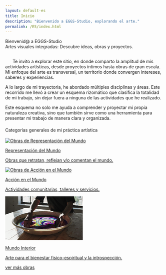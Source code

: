 ```yaml
---
layout: default-es
title: Inicio
description: "Bienvenido a EGGS-Studio, explorando el arte."
permalink: /ES/index.html
---
```

<div class="titulo">Bienvenid@ a EGGS-Studio</div>

<div class="subtitulo">Artes visuales integradas: Descubre ideas, obras y proyectos.</div>
<!-- Párrafo 1 -->
<p class="parrafo" style="margin-top: 6%;">
  &nbsp;&nbsp;&nbsp;&nbsp;&nbsp;&nbsp;Te invito a explorar este sitio, en donde comparto la amplitud de mis actividades artísticas, desde proyectos íntimos hasta obras de gran escala. Mi enfoque del arte es transversal, un territorio donde convergen intereses, saberes y experiencias.
</p>
<!-- Párrafo 2 -->
<p class="parrafo">
  A lo largo de mi trayectoria, he abordado múltiples disciplinas y áreas. Este recorrido me llevó a crear un esquema rizomático que clasifica la 
  totalidad de mi trabajo, sin dejar fuera a ninguna de las actividades que he realizado.
</p>
<!-- Párrafo 3 -->
<p class="parrafo">
  Este esquema no solo me ayuda a comprender y proyectar mi propia naturaleza creativa, sino que 
  también sirve como una herramienta para presentar mi trabajo de manera clara y organizada.
</p>

<div class="subtitulo" style="margin-top: 4%;">Categorías generales de mi práctica artística</div>
<br>
<div class="button-container">
  <a href="mundo-exterior.html" class="fancy-button">
    <div class="button-content">
      <img src="/assets/img/ES-inicio - representacion del mundo.gif" alt="Obras de Representación del Mundo" loading="lazy">
      <p class="title">Representación del Mundo</p>
      <p class="subtitle">Obras que retratan, reflejan y/o comentan el mundo.</p>
    </div>
  </a>

  <a href="accion.html" class="fancy-button">
    <div class="button-content">
      <img src="/assets/img/index---gif--accion-en-el-mundo.gif" alt="Obras de Acción en el Mundo" loading="lazy">
      <p class="title">Acción en el Mundo</p>
      <p class="subtitle">Actividades comunitarias, talleres y servicios.</p>
    </div>
  </a>

  <a href="interior.html" class="fancy-button">
    <div class="button-content">
      <img src="/assets/img/ES-inicio---mundo-interior.gif" alt="Exploración del Mundo Interior" loading="lazy">
      <p class="title">Mundo Interior</p>
      <p class="subtitle">Arte para el bienestar fisico-espiritual y la introspección.</p>
    </div>
  </a>
</div>

<a href="exhibiciones.html" class="enlace">ver más obras</a>
<br><br>
